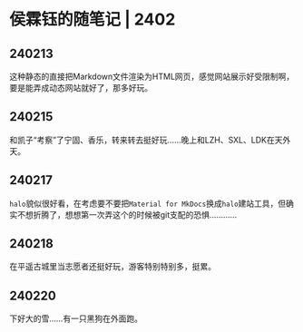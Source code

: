 # 侯霖钰的随笔记 | 2402

## 240213

这种静态的直接把Markdown文件渲染为HTML网页，感觉网站展示好受限制啊，要是能弄成动态网站就好了，那多好玩。



## 240215

和凯子“考察”了宁固、香乐，转来转去挺好玩……晚上和LZH、SXL、LDK在天外天。



## 240217

`halo`貌似很好看，在考虑要不要把`Material for MkDocs`换成`halo`建站工具，但确实不想折腾了，想想第一次弄这个的时候被git支配的恐惧…………



## 240218

在平遥古城里当志愿者还挺好玩，游客特别特别多，挺累。



## 240220

下好大的雪……有一只黑狗在外面跑。
